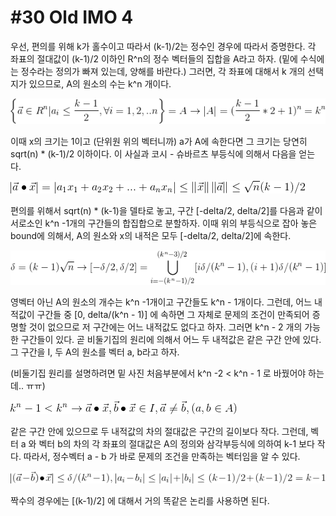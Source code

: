 # #30 Old IMO 4 #

우선, 편의를 위해 k가 홀수이고 따라서 (k-1)/2는 정수인 경우에 따라서 증명한다.
각 좌표의 절대값이 (k-1)/2 이하인 R^n의 정수 벡터들의 집합을 A라고 하자. (밑에 수식에는 정수라는 정의가 빠져 있는데, 양해를 바란다.)
그러면, 각 좌표에 대해서 k 개의 선택지가 있으므로, A의 원소의 수는 k^n 개이다.

![1](/woorim/imgs/30_1.gif)

이때 x의 크기는 1이고 (단위원 위의 벡터니까) a가 A에 속한다면 그 크기는 당연히 sqrt(n) * (k-1)/2 이하이다. 이 사실과 코시 - 슈바르츠 부등식에
의해서 다음을 얻는다. 

![2](/woorim/imgs/30_2.gif)

편의를 위해서  sqrt(n) * (k-1)을 델타로 놓고, 구간 [-delta/2, delta/2]를 다음과 같이 서로소인 k^n -1개의 구간들의 합집합으로 분할하자.
이때 위의 부등식으로 잡아 놓은 bound에 의해서, A의 원소와 x의 내적은 모두 [-delta/2, delta/2]에 속한다.

![3](/woorim/imgs/30_3.gif)

영벡터 아닌 A의 원소의 개수는 k^n -1개이고 구간들도 k^n - 1개이다. 그런데, 어느 내적값이 구간들 중 [0, delta/(k^n - 1)] 에 속하면 그 자체로
문제의 조건이 만족되어 증명할 것이 없으므로 저 구간에는 어느 내적값도 없다고 하자. 그러면 k^n - 2 개의 가능한 구간들이 있다.
곧 비둘기집의 원리에 의해서 어느 두 내적값은 같은 구간 안에 있다. 그 구간을 I, 두 A의 원소를 벡터 a, b라고 하자.

(비둘기집 원리를 설명하려면 밑 사진 처음부분에서 k^n -2 < k^n - 1 로 바꿨어야 하는데.. ㅠㅠ)

![4](/woorim/imgs/30_4.gif)

같은 구간 안에 있으므로 두 내적값의 차의 절대값은 구간의 길이보다 작다. 그런데, 벡터 a 와 벡터 b의 차의 각 좌표의 절대값은 A의 정의와 삼각부등식에
의하여 k-1 보다 작다. 따라서, 정수벡터 a - b 가 바로 문제의 조건을 만족하는 벡터임을 알 수 있다.

![5](/woorim/imgs/30_5.gif)

짝수의 경우에는 [(k-1)/2] 에 대해서 거의 똑같은 논리를 사용하면 된다.
